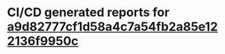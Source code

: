 # CI/CD generated reports for [a9d82777cf1d58a4c7a54fb2a85e122136f9950c](https://github.com/hydephp/develop/commit/a9d82777cf1d58a4c7a54fb2a85e122136f9950c)
